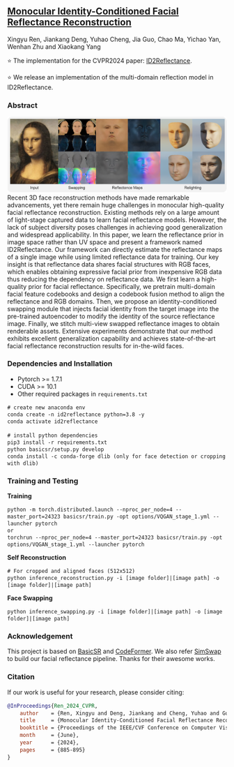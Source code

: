 ## [Monocular Identity-Conditioned Facial Reflectance Reconstruction](https://xingyuren.github.io/id2reflectance/)

Xingyu Ren, Jiankang Deng, Yuhao Cheng, Jia Guo, Chao Ma, Yichao Yan, Wenhan Zhu and Xiaokang Yang

:star: The implementation for the CVPR2024 paper: [ID2Reflectance](https://openaccess.thecvf.com/content/CVPR2024/papers/Ren_Monocular_Identity-Conditioned_Facial_Reflectance_Reconstruction_CVPR_2024_paper.pdf).

:star: We release an implementation of the multi-domain reflection model in ID2Reflectance.

### Abstract
![TEASER](./teaser/teaser.png)
Recent 3D face reconstruction methods have made remarkable advancements, yet there remain huge challenges in monocular high-quality facial reflectance reconstruction. Existing methods rely on a large amount of light-stage captured data to learn facial reflectance models. However, the lack of subject diversity poses challenges in achieving good generalization and widespread applicability. In this paper, we learn the reflectance prior in image space rather than UV space and present a framework named ID2Reflectance. Our framework can directly estimate the reflectance maps of a single image while using limited reflectance data for training. Our key insight is that reflectance data shares facial structures with RGB faces, which enables obtaining expressive facial prior from inexpensive RGB data thus reducing the dependency on reflectance data. We first learn a high-quality prior for facial reflectance. Specifically, we pretrain multi-domain facial feature codebooks and design a codebook fusion method to align the reflectance and RGB domains. Then, we propose an identity-conditioned swapping module that injects facial identity from the target image into the pre-trained autoencoder to modify the identity of the source reflectance image. Finally, we stitch multi-view swapped reflectance images to obtain renderable assets. Extensive experiments demonstrate that our method exhibits excellent generalization capability and achieves state-of-the-art facial reflectance reconstruction results for in-the-wild faces.

### Dependencies and Installation
- Pytorch >= 1.7.1
- CUDA >= 10.1
- Other required packages in `requirements.txt`
```
# create new anaconda env
conda create -n id2reflectance python=3.8 -y
conda activate id2reflectance

# install python dependencies
pip3 install -r requirements.txt
python basicsr/setup.py develop
conda install -c conda-forge dlib (only for face detection or cropping with dlib)
```
<!-- conda install -c conda-forge dlib -->

### Training and Testing

**Training**
```
python -m torch.distributed.launch --nproc_per_node=4 --master_port=24323 basicsr/train.py -opt options/VQGAN_stage_1.yml --launcher pytorch
or
torchrun --nproc_per_node=4 --master_port=24323 basicsr/train.py -opt options/VQGAN_stage_1.yml --launcher pytorch
```
**Self Reconstruction**
```
# For cropped and aligned faces (512x512)
python inference_reconstruction.py -i [image folder]|[image path] -o [image folder]|[image path]
```

**Face Swapping**
```
python inference_swapping.py -i [image folder]|[image path] -o [image folder]|[image path]
```

### Acknowledgement

This project is based on [BasicSR](https://github.com/XPixelGroup/BasicSR) and [CodeFormer](https://github.com/sczhou/CodeFormer). We also refer [SimSwap](https://github.com/neuralchen/SimSwap) to build our facial reflectance pipeline. Thanks for their awesome works.



### Citation
If our work is useful for your research, please consider citing:

```Bibtex
@InProceedings{Ren_2024_CVPR,
    author    = {Ren, Xingyu and Deng, Jiankang and Cheng, Yuhao and Guo, Jia and Ma, Chao and Yan, Yichao and Zhu, Wenhan and Yang, Xiaokang},
    title     = {Monocular Identity-Conditioned Facial Reflectance Reconstruction},
    booktitle = {Proceedings of the IEEE/CVF Conference on Computer Vision and Pattern Recognition (CVPR)},
    month     = {June},
    year      = {2024},
    pages     = {885-895}
}
```
